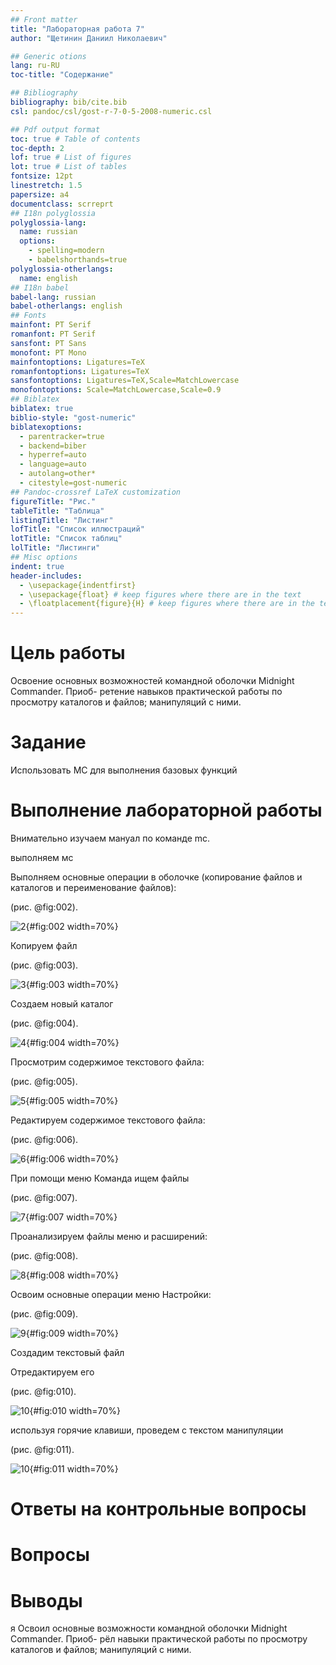 ```yaml
---
## Front matter
title: "Лабораторная работа 7"
author: "Щетинин Даниил Николаевич"

## Generic otions
lang: ru-RU
toc-title: "Содержание"

## Bibliography
bibliography: bib/cite.bib
csl: pandoc/csl/gost-r-7-0-5-2008-numeric.csl

## Pdf output format
toc: true # Table of contents
toc-depth: 2
lof: true # List of figures
lot: true # List of tables
fontsize: 12pt
linestretch: 1.5
papersize: a4
documentclass: scrreprt
## I18n polyglossia
polyglossia-lang:
  name: russian
  options:
	- spelling=modern
	- babelshorthands=true
polyglossia-otherlangs:
  name: english
## I18n babel
babel-lang: russian
babel-otherlangs: english
## Fonts
mainfont: PT Serif
romanfont: PT Serif
sansfont: PT Sans
monofont: PT Mono
mainfontoptions: Ligatures=TeX
romanfontoptions: Ligatures=TeX
sansfontoptions: Ligatures=TeX,Scale=MatchLowercase
monofontoptions: Scale=MatchLowercase,Scale=0.9
## Biblatex
biblatex: true
biblio-style: "gost-numeric"
biblatexoptions:
  - parentracker=true
  - backend=biber
  - hyperref=auto
  - language=auto
  - autolang=other*
  - citestyle=gost-numeric
## Pandoc-crossref LaTeX customization
figureTitle: "Рис."
tableTitle: "Таблица"
listingTitle: "Листинг"
lofTitle: "Список иллюстраций"
lotTitle: "Список таблиц"
lolTitle: "Листинги"
## Misc options
indent: true
header-includes:
  - \usepackage{indentfirst}
  - \usepackage{float} # keep figures where there are in the text
  - \floatplacement{figure}{H} # keep figures where there are in the text
---
```


# Цель работы


Освоение основных возможностей командной оболочки Midnight Commander. Приоб-
ретение навыков практической работы по просмотру каталогов и файлов; манипуляций
с ними.
    
# Задание

Использовать MC для выполнения базовых функций 
   


# Выполнение лабораторной работы

Внимательно изучаем мануал по команде mc. 



выполняем мс 

Выполняем основные операции в оболочке (копирование файлов и каталогов и переименование файлов):

(рис. @fig:002).

![2](image/2.jpg){#fig:002 width=70%}

Копируем файл

(рис. @fig:003).

![3](image/3.jpg){#fig:003 width=70%}

Создаем новый каталог 

(рис. @fig:004).

![4](image/4.jpg){#fig:004 width=70%}


Просмотрим содержимое текстового файла:

(рис. @fig:005).

![5](image/5.jpg){#fig:005 width=70%}


Редактируем содержимое текстового файла:

(рис. @fig:006).

![6](image/6.jpg){#fig:006 width=70%}

При помощи меню Команда  ищем  файлы 

(рис. @fig:007).

![7](image/7.jpg){#fig:007 width=70%}

Проанализируем файлы меню и расширений:

(рис. @fig:008).

![8](image/8.jpg){#fig:008 width=70%}

Освоим основные операции меню Настройки:

(рис. @fig:009).

![9](image/9.jpg){#fig:009 width=70%}

Создадим текстовый файл 

Отредактируем его 

(рис. @fig:010).

![10](image/10.jpg){#fig:010 width=70%}

используя горячие клавиши, проведем с текстом манипуляции

(рис. @fig:011).

![10](image/11.jpg){#fig:011 width=70%}

# Ответы на контрольные вопросы


# Вопросы

 
   
    
# Выводы

я Освоил основные возможности командной оболочки Midnight Commander. Приоб-
рёл навыки практической работы по просмотру каталогов и файлов; манипуляций
с ними.

